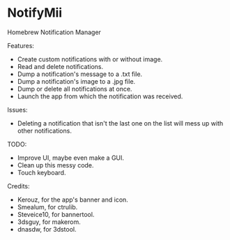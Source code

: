 # NotifyMii
Homebrew Notification Manager

Features:
- Create custom notifications with or without image.
- Read and delete notifications.
- Dump a notification's message to a .txt file.
- Dump a notification's image to a .jpg file.
- Dump or delete all notifications at once.
- Launch the app from which the notification was received.

Issues:
- Deleting a notification that isn't the last one on the list will mess up with other notifications.

TODO:
- Improve UI, maybe even make a GUI.
- Clean up this messy code.
- Touch keyboard.

Credits:
- Kerouz, for the app's banner and icon.
- Smealum, for ctrulib.
- Steveice10, for bannertool.
- 3dsguy, for makerom.
- dnasdw, for 3dstool.